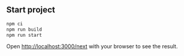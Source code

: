 ## Start project


```bash
npm ci
npm run build
npm run start
```

Open [http://localhost:3000/next](http://localhost:3000/next) with your browser to see the result.
